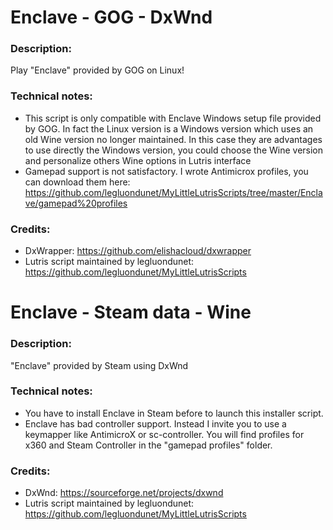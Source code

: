 # Enclave - GOG - DxWnd
### Description:
Play "Enclave" provided by GOG on Linux!
### Technical notes:
- This script is only compatible with Enclave Windows setup file provided by GOG. In fact the Linux version is a Windows version which uses an old Wine version no longer maintained. In this case they are advantages to use directly the Windows version, you could choose the Wine version and personalize others Wine options in Lutris interface
- Gamepad support is not satisfactory. I wrote Antimicrox profiles, you can download them here:
https://github.com/legluondunet/MyLittleLutrisScripts/tree/master/Enclave/gamepad%20profiles
### Credits:
- DxWrapper: https://github.com/elishacloud/dxwrapper
- Lutris script maintained by legluondunet: https://github.com/legluondunet/MyLittleLutrisScripts

# Enclave - Steam data - Wine
### Description:
"Enclave" provided by Steam using DxWnd
### Technical notes:
- You have to install Enclave in Steam before to launch this installer script.
- Enclave has bad controller support. Instead I invite you to use a keymapper like AntimicroX or sc-controller. You will find profiles for x360 and Steam Controller in the "gamepad profiles" folder.
### Credits:
- DxWnd: https://sourceforge.net/projects/dxwnd
- Lutris script maintained by legluondunet: https://github.com/legluondunet/MyLittleLutrisScripts
